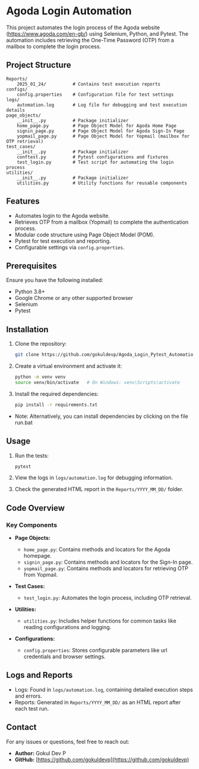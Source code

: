 # Agoda Login Automation

This project automates the login process of the Agoda website (https://www.agoda.com/en-gb/) using Selenium, Python, and Pytest. The automation includes retrieving the One-Time Password (OTP) from a mailbox to complete the login process.

## Project Structure

```
Reports/
    2025_01_24/          # Contains test execution reports
configs/
    config.properties    # Configuration file for test settings
logs/
    automation.log       # Log file for debugging and test execution details
page_objects/
    __init__.py          # Package initializer
    home_page.py         # Page Object Model for Agoda Home Page
    signin_page.py       # Page Object Model for Agoda Sign-In Page
    yopmail_page.py      # Page Object Model for Yopmail (mailbox for OTP retrieval)
test_cases/
    __init__.py          # Package initializer
    conftest.py          # Pytest configurations and fixtures
    test_login.py        # Test script for automating the login process
utilities/
    __init__.py          # Package initializer
    utilities.py         # Utility functions for reusable components
```

## Features

- Automates login to the Agoda website.
- Retrieves OTP from a mailbox (Yopmail) to complete the authentication process.
- Modular code structure using Page Object Model (POM).
- Pytest for test execution and reporting.
- Configurable settings via `config.properties`.

## Prerequisites

Ensure you have the following installed:

- Python 3.8+
- Google Chrome or any other supported browser
- Selenium
- Pytest

## Installation

1. Clone the repository:

   ```bash
   git clone https://github.com/gokuldevp/Agoda_Login_Pytest_Automation-.git
   ```

2. Create a virtual environment and activate it:

   ```bash
   python -m venv venv
   source venv/bin/activate   # On Windows: venv\Scripts\activate
   ```

3. Install the required dependencies:

   ```bash
   pip install -r requirements.txt
   ```
-  Note:
   Alternatively, you can install dependencies by clicking on the file run.bat

## Usage

1. Run the tests:

   ```bash
   pytest
   ```

2. View the logs in `logs/automation.log` for debugging information.

3. Check the generated HTML report in the `Reports/YYYY_MM_DD/` folder.

## Code Overview

### Key Components

- **Page Objects:**
  - `home_page.py`: Contains methods and locators for the Agoda homepage.
  - `signin_page.py`: Contains methods and locators for the Sign-In page.
  - `yopmail_page.py`: Contains methods and locators for retrieving OTP from Yopmail.

- **Test Cases:**
  - `test_login.py`: Automates the login process, including OTP retrieval.

- **Utilities:**
  - `utilities.py`: Includes helper functions for common tasks like reading configurations and logging.

- **Configurations:**
  - `config.properties`: Stores configurable parameters like url credentials and browser settings.

## Logs and Reports

- Logs: Found in `logs/automation.log`, containing detailed execution steps and errors.
- Reports: Generated in `Reports/YYYY_MM_DD/` as an HTML report after each test run.

## Contact

For any issues or questions, feel free to reach out:

- **Author:** Gokul Dev P
- **GitHub:** [https://github.com/gokuldevp](https://github.com/gokuldevp)

